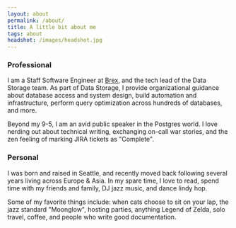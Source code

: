 ```yaml
---
layout: about
permalink: /about/
title: A little bit about me
tags: about
headshot: /images/headshot.jpg
---
```


### Professional

I am a Staff Software Engineer at [Brex](https://www.brex.com/), and the tech lead of the Data Storage team. As part of Data Storage, I provide organizational guidance about database access and system design, build automation and infrastructure, perform query optimization across hundreds of databases, and more.

Beyond my 9-5, I am an avid public speaker in the Postgres world. I love nerding out about technical writing, exchanging on-call war stories, and the zen feeling of marking JIRA tickets as "Complete".

### Personal

I was born and raised in Seattle, and recently moved back following several years living across Europe & Asia. In my spare time, I love to read, spend time with my friends and family, DJ jazz music, and dance lindy hop.

Some of my favorite things include: when cats choose to sit on your lap, the jazz standard "Moonglow", hosting parties, anything Legend of Zelda, solo travel, coffee, and people who write good documentation.

<div id="stats" class="hidden">

<style>
#stats {
  background-color: #f7f7f9;
  border-radius: 1rem; 
  padding: 1.5em;
  margin-top: 2.5em;
}

#dashboard {
  margin: 0rem;
}

#dashboard code {
  background-color: #f7f7f9;
}

.grow-me {
  border-radius: 4px;
  transition: all .2s ease-in-out;
}

.grow-me:hover {
  transform: scale(1.02);
}

.hidden {
    display: none;
}

</style>
